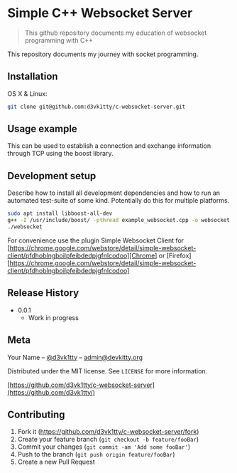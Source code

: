 # Simple C++ Websocket Server
> This github repository documents my education of websocket programming with C++ 

This repository documents my journey with socket programming.

## Installation

OS X & Linux:

```sh
git clone git@github.com:d3vk1tty/c-websocket-server.git
```

## Usage example

This can be used to establish a connection and exchange information through TCP using the boost library.

## Development setup

Describe how to install all development dependencies and how to run an automated test-suite of some kind. Potentially do this for multiple platforms.



```sh
sudo apt install libboost-all-dev
g++ -I /usr/include/boost/ -pthread example_websocket.cpp -o websocket
./websocket
```

For convenience use the plugin Simple Websocket Client for [https://chrome.google.com/webstore/detail/simple-websocket-client/pfdhoblngboilpfeibdedpjgfnlcodoo][Chrome] or [Firefox][https://chrome.google.com/webstore/detail/simple-websocket-client/pfdhoblngboilpfeibdedpjgfnlcodoo]

## Release History

* 0.0.1
    * Work in progress

## Meta

Your Name – [@d3vk1tty](https://twitter.com/d3vk1tty) – admin@devkitty.org

Distributed under the MIT license. See ``LICENSE`` for more information.

[https://github.com/d3vk1tty/c-websocket-server](https://github.com/d3vk1tty/)

## Contributing

1. Fork it (<https://github.com/d3vk1tty/c-websocket-server/fork>)
2. Create your feature branch (`git checkout -b feature/fooBar`)
3. Commit your changes (`git commit -am 'Add some fooBar'`)
4. Push to the branch (`git push origin feature/fooBar`)
5. Create a new Pull Request